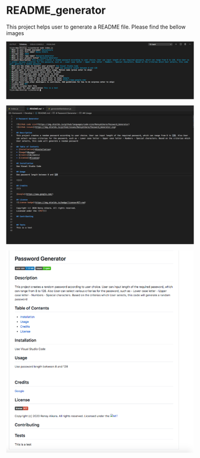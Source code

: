 # README_generator

This project helps user to generate a README file. Please find the bellow images

![Terminal Screenshot](./images/terminalImage.png)

![Deployed README file screenshot](./images/deployedImage.png)

![Final README file screenshot](./images/finalReadme.png)
